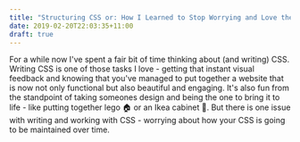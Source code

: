```yaml
---
title: "Structuring CSS or: How I Learned to Stop Worrying and Love the BEM 💣"
date: 2019-02-20T22:03:35+11:00
draft: true
---
```


For a while now I've spent a fair bit of time thinking about (and writing) CSS. Writing CSS is one of those tasks I love - getting that instant visual feedback and knowing that you've managed to put together a website that is now not only functional but also beautiful and engaging. It's also fun from the standpoint of taking someones design and being the one to bring it to life - like putting together lego 🏠 or an Ikea cabinet 🔨. But there is one issue with writing and working with CSS - worrying about how your CSS is going to be maintained over time.